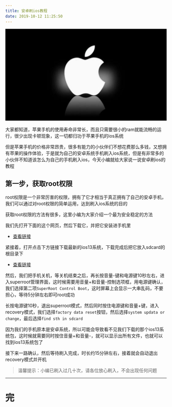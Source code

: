 ```yaml
---
title: 安卓刷ios教程
date: 2019-10-12 11:25:50
---
```


![](/404/markdown/picture/15.png)

大家都知道，苹果手机的使用寿命非常长，而且只需要很小的ram就能流畅的运行，很少出现卡顿现象，这一切都归功于苹果手机的ios系统

但是苹果手机的价格非常昂贵，很多有能力的小伙伴们不想花费那么多钱，又想拥有苹果的操作体验，于是就为自己的安卓系统手机刷入ios系统，但是有非常多的小伙伴不知道该怎么为自己的手机刷入ios，今天小编就给大家说一说安卓刷ios的教程

## 第一步，获取root权限
root权限是一个非常厉害的权限，拥有了它才相当于真正拥有了自己的安卓手机，我们可以通过对root权限的简单运用，达到刷入ios系统的目的

获取root权限的方法有很多，这里小编为大家介绍一个最为安全稳定的方法

我们先打开下面的这个网页，然后下载它，并把它安装进手机里

- [查看链接](http://www.supersu.com)

紧接着，打开点击下方链接下载最新的ios13系统，下载完成后把它放入sdcard的根目录下

- [查看链接](https://ipsw.me/)

然后，我们把手机关机，等关机结束之后，再长按音量-键和电源键10秒左右，进入superroot管理界面，这时候需要用音量+和音量-控制选项框，用电源键确认，我们选择第二项``SuperRoot Control Boot``，这时屏幕上会显示一大串乱码，不要担心，等待5分钟左右即可root成功

长按电源键10秒，退出superroot模式，然后同时按住电源键和音量+键，进入recovery模式，我们选择``factory data reset``按钮，然后选择``system updata or change``，最后选择``find sth in sdcard``

因为我们的手机原本是安卓系统，所以可能会导致看不见我们下载的那个ios13系统包，这时候就需要同时按住音量+和音量-，就可以显示出所有文件，也就可以找到ios13系统包了

接下来一路确认，然后等待刷入完成，时长约15分钟左右，接着就会自动退出recovery模式并开机

> 温馨提示：小编已刷入过几十次，请各位放心刷入，不会出现任何问题

---
# 完
